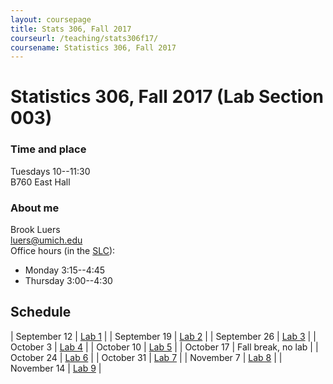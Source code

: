 ```yaml
---
layout: coursepage
title: Stats 306, Fall 2017
courseurl: /teaching/stats306f17/
coursename: Statistics 306, Fall 2017
---
```


# Statistics 306, Fall 2017 (Lab Section 003)

### Time and place
Tuesdays 10--11:30  
B760 East Hall

### About me
Brook Luers  
luers@umich.edu  
Office hours (in the <a href="https://lsa.umich.edu/slc/contact-us.html" target="_blank">SLC</a>):  
* Monday 3:15--4:45
* Thursday 3:00--4:30

## Schedule

| September 12  | [Lab 1](lab1) |
| September 19  | [Lab 2](lab2) |
| September 26  | [Lab 3](lab3) |
| October 3     | [Lab 4](lab4)  |
| October 10    | [Lab 5](lab5)    |
| October 17    | Fall break, no lab |
| October 24    | [Lab 6](lab6)   |
| October 31    | [Lab 7](lab7)   |
| November 7    | [Lab 8](lab8)   |
| November 14   | [Lab 9](lab9)   |